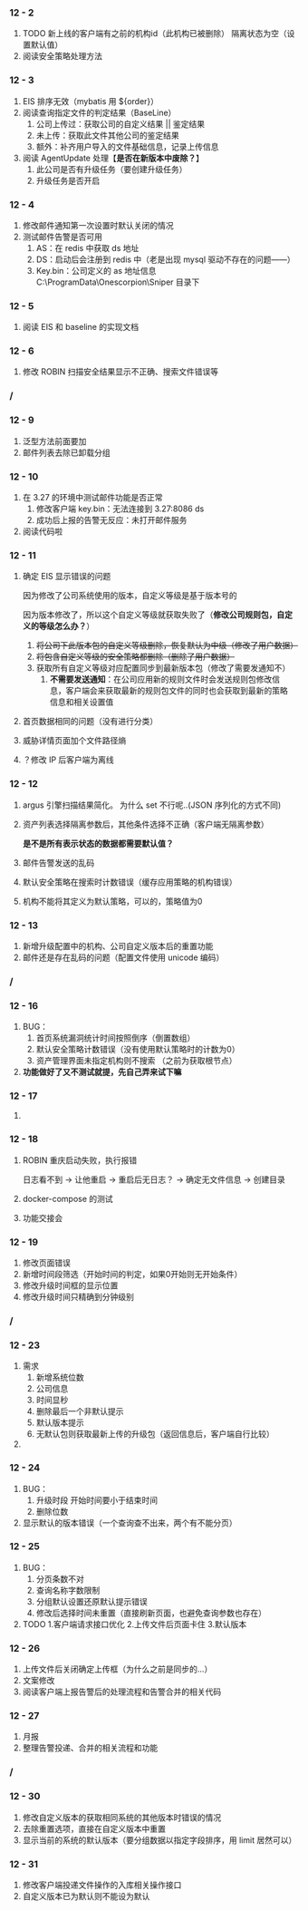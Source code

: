 ### 12 - 2

1. TODO 新上线的客户端有之前的机构id（此机构已被删除） 隔离状态为空（设置默认值）
2. 阅读安全策略处理方法

### 12 - 3

1. EIS 排序无效（mybatis 用 ${order}）
2. 阅读查询指定文件的判定结果（BaseLine）
   1. 公司上传过：获取公司的自定义结果 || 鉴定结果
   2. 未上传：获取此文件其他公司的鉴定结果
   3. 额外：补齐用户导入的文件基础信息，记录上传信息
3. 阅读 AgentUpdate 处理【**是否在新版本中废除？**】
   1. 此公司是否有升级任务（要创建升级任务）
   2. 升级任务是否开启

### 12 - 4

1. 修改邮件通知第一次设置时默认关闭的情况
2. 测试邮件告警是否可用
   1. AS：在 redis 中获取 ds 地址
   2. DS：启动后会注册到 redis 中（老是出现 mysql 驱动不存在的问题——）
   3. Key.bin：公司定义的 as 地址信息 C:\ProgramData\Onescorpion\Sniper 目录下

### 12 - 5

1. 阅读 EIS 和 baseline 的实现文档

### 12 - 6

1. 修改 ROBIN 扫描安全结果显示不正确、搜索文件错误等

### /

### 12 - 9

1. 泛型方法前面要加 <T>
2. 邮件列表去除已卸载分组

### 12 - 10

1. 在 3.27 的环境中测试邮件功能是否正常
   1. 修改客户端 key.bin：无法连接到 3.27:8086 ds
   2. 成功后上报的告警无反应：未打开邮件服务
2. 阅读代码啦

### 12 - 11

1. 确定 EIS 显示错误的问题

   因为修改了公司系统使用的版本，自定义等级是基于版本号的

   因为版本修改了，所以这个自定义等级就获取失败了（**修改公司规则包，自定义的等级怎么办？**）

   1. ~~将公司下此版本包的自定义等级删除，恢复默认为中级（修改了用户数据）~~
   2. ~~将包含自定义等级的安全策略都删除（删除了用户数据）~~
   3. 获取所有自定义等级对应配置同步到最新版本包（修改了需要发通知不）
      1. **不需要发送通知**：在公司应用新的规则文件时会发送规则包修改信息，客户端会来获取最新的规则包文件的同时也会获取到最新的策略信息和相关设置值

2. 首页数据相同的问题（没有进行分类）

3. 威胁详情页面加个文件路径熵

4. ？修改 IP 后客户端为离线

### 12 - 12

1. argus 引擎扫描结果简化。 为什么 set 不行呢..(JSON 序列化的方式不同)

2. 资产列表选择隔离参数后，其他条件选择不正确（客户端无隔离参数）

   **是不是所有表示状态的数据都需要默认值？**

3. 邮件告警发送的乱码

4. 默认安全策略在搜索时计数错误（缓存应用策略的机构错误）

5. 机构不能将其定义为默认策略，可以的，策略值为0

### 12 - 13

1. 新增升级配置中的机构、公司自定义版本后的重置功能
2. 邮件还是存在乱码的问题（配置文件使用 unicode 编码）

### /

### 12 - 16

1. BUG：
   1. 首页系统漏洞统计时间按照倒序（倒置数组）
   2. 默认安全策略计数错误（没有使用默认策略时的计数为0）
   3. 资产管理界面未指定机构则不搜索 （之前为获取根节点）
2. **功能做好了又不测试就提，先自己弄来试下嘛**

### 12 - 17

1. 

### 12 - 18

1. ROBIN 重庆启动失败，执行报错

   日志看不到 -> 让他重启 -> 重启后无日志？ -> 确定无文件信息 -> 创建目录

2. docker-compose 的测试

3. 功能交接会

### 12 - 19

1. 修改页面错误
2. 新增时间段筛选（开始时间的判定，如果0开始则无开始条件）
3. 修改升级时间框的显示位置
4. 修改升级时间只精确到分钟级别

### /

### 12 - 23

1. 需求
   1. 新增系统位数
   2. 公司信息
   3. 时间显秒
   4. 删除最后一个非默认提示
   5. 默认版本提示
   6. 无默认包则获取最新上传的升级包（返回信息后，客户端自行比较）
2. 

### 12 - 24

1. BUG：
   1. 升级时段 开始时间要小于结束时间
   2. 删除位数
2. 显示默认的版本错误（一个查询查不出来，两个有不能分页）

### 12 - 25

1. BUG：
   1. 分页条数不对
   2. 查询名称字数限制
   3. 分组默认设置还原默认提示错误
   4. 修改后选择时间未重置（直接刷新页面，也避免查询参数也存在）
2. TODO 1.客户端请求接口优化 2.上传文件后页面卡住 3.默认版本

### 12 - 26

1. 上传文件后关闭确定上传框（为什么之前是同步的...）
2. 文案修改
3. 阅读客户端上报告警后的处理流程和告警合并的相关代码

### 12 - 27

1. 月报
2. 整理告警投递、合并的相关流程和功能

### /

### 12 - 30

1. 修改自定义版本的获取相同系统的其他版本时错误的情况
2. 去除重置选项，直接在自定义版本中重置
3. 显示当前的系统的默认版本（要分组数据以指定字段排序，用 limit 居然可以）

### 12 - 31

1. 修改客户端投递文件操作的入库相关操作接口
2. 自定义版本已为默认则不能设为默认